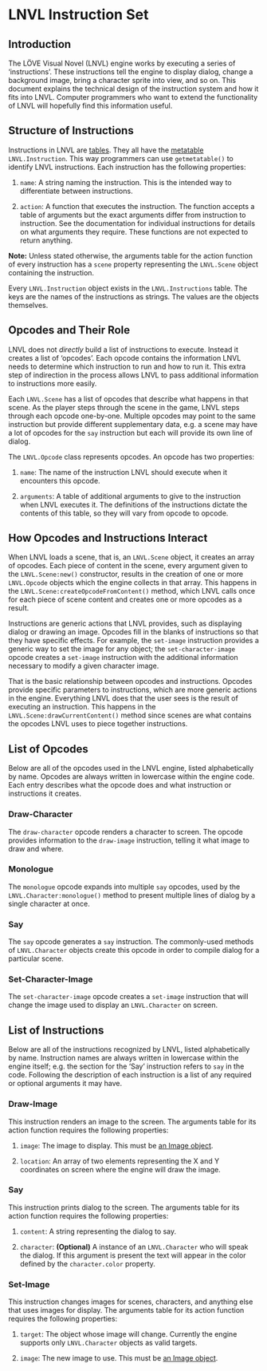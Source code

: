 LNVL Instruction Set
====================



Introduction
------------

The LÖVE Visual Novel (LNVL) engine works by executing a series of
‘instructions’.  These instructions tell the engine to display dialog,
change a background image, bring a character sprite into view, and so
on.  This document explains the technical design of the instruction
system and how it fits into LNVL.  Computer programmers who want to
extend the functionality of LNVL will hopefully find this information
useful.


Structure of Instructions
-------------------------

Instructions in LNVL are [tables][1].  They all have the
[metatable][2] `LNVL.Instruction`.  This way programmers can use
`getmetatable()` to identify LNVL instructions.  Each instruction has
the following properties:

1. `name`: A string naming the instruction.  This is the intended way
to differentiate between instructions.

2. `action`: A function that executes the instruction.  The function
accepts a table of arguments but the exact arguments differ from
instruction to instruction.  See the documentation for individual
instructions for details on what arguments they require.  These
functions are not expected to return anything.

**Note:** Unless stated otherwise, the arguments table for the action
function of every instruction has a `scene` property representing the
`LNVL.Scene` object containing the instruction.

Every `LNVL.Instruction` object exists in the `LNVL.Instructions`
table.  The keys are the names of the instructions as strings.  The
values are the objects themselves.


Opcodes and Their Role
----------------------

LNVL does not *directly* build a list of instructions to execute.
Instead it creates a list of ‘opcodes’.  Each opcode contains the
information LNVL needs to determine which instruction to run and how
to run it.  This extra step of indirection in the process allows LNVL
to pass additional information to instructions more easily.

Each `LNVL.Scene` has a list of opcodes that describe what happens in
that scene.  As the player steps through the scene in the game, LNVL
steps through each opcode one-by-one.  Multiple opcodes may point to
the same instruction but provide different supplementary data, e.g. a
scene may have a lot of opcodes for the `say` instruction but each
will provide its own line of dialog.

The `LNVL.Opcode` class represents opcodes.  An opcode has two
properties:

1. `name`: The name of the instruction LNVL should execute when
it encounters this opcode.

2. `arguments`: A table of additional arguments to give to the
instruction when LNVL executes it.  The definitions of the
instructions dictate the contents of this table, so they will vary
from opcode to opcode.


How Opcodes and Instructions Interact
-------------------------------------

When LNVL loads a scene, that is, an `LNVL.Scene` object, it creates an
array of opcodes.  Each piece of content in the scene, every argument
given to the `LNVL.Scene:new()` constructor, results in the creation
of one or more `LNVL.Opcode` objects which the engine collects in that
array.  This happens in the `LNVL.Scene:createOpcodeFromContent()`
method, which LNVL calls once for each piece of scene content and
creates one or more opcodes as a result.

Instructions are generic actions that LNVL provides, such as
displaying dialog or drawing an image.  Opcodes fill in the blanks of
instructions so that they have specific effects.  For example, the
`set-image` instruction provides a generic way to set the image for
any object; the `set-character-image` opcode creates a `set-image`
instruction with the additional information necessary to modify a
given character image.

That is the basic relationship between opcodes and instructions.
Opcodes provide specific parameters to instructions, which are more
generic actions in the engine.  Everything LNVL does that the user
sees is the result of executing an instruction.  This happens in the
`LNVL.Scene:drawCurrentContent()` method since scenes are what
contains the opcodes LNVL uses to piece together instructions.


List of Opcodes
---------------

Below are all of the opcodes used in the LNVL engine, listed
alphabetically by name.  Opcodes are always written in lowercase
within the engine code.  Each entry describes what the opcode does and
what instruction or instructions it creates.

### Draw-Character ###

The `draw-character` opcode renders a character to screen.  The opcode
provides information to the `draw-image` instruction, telling it what
image to draw and where.

### Monologue ###

The `monologue` opcode expands into multiple `say` opcodes, used by
the `LNVL.Character:monologue()` method to present multiple lines of
dialog by a single character at once.

### Say ###

The `say` opcode generates a `say` instruction.  The commonly-used
methods of `LNVL.Character` objects create this opcode in order to
compile dialog for a particular scene.

### Set-Character-Image ###

The `set-character-image` opcode creates a `set-image` instruction
that will change the image used to display an `LNVL.Character` on
screen.


List of Instructions
--------------------

Below are all of the instructions recognized by LNVL, listed
alphabetically by name.  Instruction names are always written in
lowercase within the engine itself; e.g. the section for the ‘Say’
instruction refers to `say` in the code.  Following the description of
each instruction is a list of any required or optional arguments it
may have.

### Draw-Image ###

This instruction renders an image to the screen.  The arguments table
for its action function requires the following properties:

1. `image`: The image to display.  This must be [an Image object][3].

2. `location`: An array of two elements representing the X and Y
coordinates on screen where the engine will draw the image.

### Say ###

This instruction prints dialog to the screen.  The arguments table for
its action function requires the following properties:

1. `content`: A string representing the dialog to say.

2. `character`: **(Optional)** A instance of an `LNVL.Character` who
will speak the dialog.  If this argument is present the text will
appear in the color defined by the `character.color` property.

### Set-Image ###

This instruction changes images for scenes, characters, and anything
else that uses images for display.  The arguments table for its action
function requires the following properties:

1. `target`: The object whose image will change.  Currently the engine
supports only `LNVL.Character` objects as valid targets.

2. `image`: The new image to use.  This must be [an Image object][3].



[1]: http://www.lua.org/manual/5.1/manual.html#2.5.7
[2]: http://www.lua.org/manual/5.1/manual.html#2.8
[3]: https://love2d.org/wiki/Image
